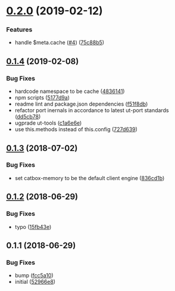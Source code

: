 # [0.2.0](https://github.com/softwaregroup-bg/ut-port-cache/compare/v0.1.4...v0.2.0) (2019-02-12)


### Features

* handle $meta.cache ([#4](https://github.com/softwaregroup-bg/ut-port-cache/issues/4)) ([75c88b5](https://github.com/softwaregroup-bg/ut-port-cache/commit/75c88b5))



## [0.1.4](https://github.com/softwaregroup-bg/ut-port-cache/compare/v0.1.3...v0.1.4) (2019-02-08)


### Bug Fixes

* hardcode namespace to be cache ([4836141](https://github.com/softwaregroup-bg/ut-port-cache/commit/4836141))
* npm scripts ([5177d9a](https://github.com/softwaregroup-bg/ut-port-cache/commit/5177d9a))
* readme lint and package.json dependencies ([f51f8db](https://github.com/softwaregroup-bg/ut-port-cache/commit/f51f8db))
* refactor port inernals in accordance to latest ut-port standards ([dd5cb78](https://github.com/softwaregroup-bg/ut-port-cache/commit/dd5cb78))
* ugprade ut-tools ([c1a6e6e](https://github.com/softwaregroup-bg/ut-port-cache/commit/c1a6e6e))
* use this.methods instead of this.config ([727d639](https://github.com/softwaregroup-bg/ut-port-cache/commit/727d639))



<a name="0.1.3"></a>
## [0.1.3](https://github.com/softwaregroup-bg/ut-port-cache/compare/v0.1.2...v0.1.3) (2018-07-02)


### Bug Fixes

* set catbox-memory to be the default client engine ([836cd1b](https://github.com/softwaregroup-bg/ut-port-cache/commit/836cd1b))



<a name="0.1.2"></a>
## [0.1.2](https://github.com/softwaregroup-bg/ut-port-cache/compare/v0.1.1...v0.1.2) (2018-06-29)


### Bug Fixes

* typo ([15fb43e](https://github.com/softwaregroup-bg/ut-port-cache/commit/15fb43e))



<a name="0.1.1"></a>
## 0.1.1 (2018-06-29)


### Bug Fixes

* bump ([fcc5a10](https://github.com/softwaregroup-bg/ut-port-cache/commit/fcc5a10))
* initial ([52966e8](https://github.com/softwaregroup-bg/ut-port-cache/commit/52966e8))




